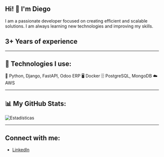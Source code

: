 ## Hi! 👋 I'm Diego

I am a passionate developer focused on creating efficient and scalable solutions. I am always learning new technologies and improving my skills.

## 3+ Years of experience

---

## 🔧 Technologies I use:
🐍 Python, Django, FastAPI, Odoo ERP
🖥️ Docker
🗄️ PostgreSQL, MongoDB
☁️ AWS

---

## 📊 My GitHub Stats:
![Estadísticas](https://github-readme-stats.vercel.app/api?username=DiegoDev404&show_icons=true&theme=radical)

---

## Connect with me:
- [LinkedIn](https://www.linkedin.com/in/iamdiegohernandez/)

